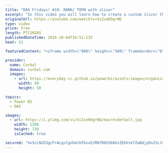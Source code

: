 ```yaml
---
title: "DAX Fridays! #10: RANK/ TOPN with slicer"
excerpt: "In this video you will learn how to create a custom slicer that will rank your data based on the criteria that you specify, for example, Top 3, Top 5 and Top 10.  PREVIOUS VIDEO: https://www.youtube.com/watch?v=z2qzJVeYhTY NEXT VIDEO: https://www.youtube.com/watch?v=kaPNxB-Hkvw   RANKX Tutorial: https://www.youtube.com/watch?v=z2qzJVeYhTY"
originalUrl: https://youtube.com/watch?v=SsZseKOgrWQ
type: video
price: Free
length: PT11M26S
publishedDateTime: 2016-10-04T16:51:23Z
heat: 51

featuredContent: "<iframe width=\"800\" height=\"500\" frameborder=\"0\" src=\"https://www.youtube.com/embed/SsZseKOgrWQ\" allow=\"accelerometer; autoplay; encrypted-media; gyroscope; picture-in-picture\" allowfullscreen></iframe>"

provider:
  name: Curbal
  domain: curbal.com
  images:
    - url: https://everyday-cc.github.io/powerbi/assets/images/organizations/curbal.com-50x50.jpg
      width: 50
      height: 50

topics:
  - Power BI
  - DAX

images:
  - url: https://i.ytimg.com/vi/SsZseKOgrWQ/maxresdefault.jpg
    width: 1280
    height: 720
    isCached: true

secured: "hxScLN2O3gcF+ALgcCgnhmJUfGsxEJRB7RH2X68XzZE6VskfZwBAjyDn2ScJvxKsYbtxfn8FwBk7HesooOP35r3tW0RrlEZm7kOGqsDinUIDOtcsNytDbUObqFQdpSCsMfzWW6OU+Ocgt4QdgLS91imzPdHFK0ZFQ3x2O7W0wGXeEy74k+kFlzAPM5FC8EgyCyOlzi2MXmb4tmUPaUkpLaPhvQtvhnW/Z0AxRHMFb77274CgBniB2ilHI4DIDNCgSb7aOZHCp1sdcqDO3QRGOg162Cs7b27DCPQP6Rf2wr4moZTgMZXjatpcm7r3QbyrwfROMsaPHLTOdXu+gP1eRr8Z4VCq9sEJqU2J66JzZgTrpJrOxclkFay451sdaf5FLBK9c0fA1DvhHXoUKKWe6JeoZ/Gaa1RdWE0aavel9UeKSsq2TTPwcSTDGou70dqw;Rdh5YS8Y2tDy4ILv/M0f2Q=="
---
```


